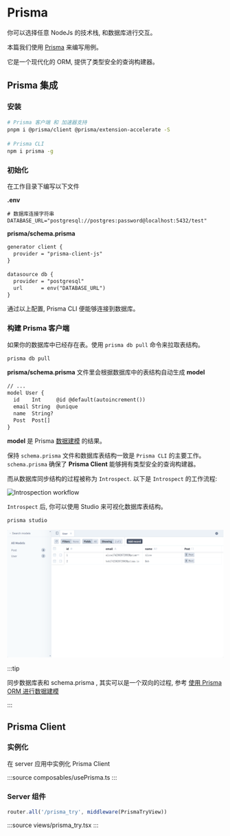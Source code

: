 # Prisma

你可以选择任意 NodeJs 的技术栈, 和数据库进行交互。

本篇我们使用 [Prisma](https://prisma.org.cn/docs/orm/overview/introduction/what-is-prisma) 来编写用例。

它是一个现代化的 ORM, 提供了类型安全的查询构建器。

## Prisma 集成

### 安装

```bash
# Prisma 客户端 和 加速器支持
pnpm i @prisma/client @prisma/extension-accelerate -S

# Prisma CLI
npm i prisma -g
```

### 初始化

在工作目录下编写以下文件

**.env**

```env
# 数据库连接字符串
DATABASE_URL="postgresql://postgres:password@localhost:5432/test"
```

**prisma/schema.prisma**

```prisma
generator client {
  provider = "prisma-client-js"
}

datasource db {
  provider = "postgresql"
  url      = env("DATABASE_URL")
}
```

通过以上配置, Prisma CLI 便能够连接到数据库。

### 构建 Prisma 客户端

如果你的数据库中已经存在表。使用 `prisma db pull` 命令来拉取表结构。
```bash
prisma db pull
```

**prisma/schema.prisma** 文件里会根据数据库中的表结构自动生成 **model**

```prisma
// ...
model User {
  id    Int     @id @default(autoincrement())
  email String  @unique
  name  String?
  Post  Post[]
}
```

**model** 是 Prisma [数据建模](https://prisma.org.cn/docs/orm/overview/introduction/data-modeling) 的结果。

保持 `schema.prisma` 文件和数据库表结构一致是 `Prisma CLI` 的主要工作。`schema.prisma` 确保了 **Prisma Client** 能够拥有类型安全的查询构建器。

而从数据库同步结构的过程被称为 `Introspect`. 以下是 `Introspect` 的工作流程:

![Introspection workflow](https://www.prisma.io/docs/assets/images/prisma-evolve-app-workflow-ef3834a9ab4af0633eb1e1ee32d2fde7.png)

`Introspect` 后, 你可以使用 Studio 来可视化数据库表结构。

```bash
prisma studio
```

![Prisma Studio](./studio.png)

:::tip

同步数据库表和 schema.prisma , 其实可以是一个双向的过程, 参考 [使用 Prisma ORM 进行数据建模](https://prisma.org.cn/docs/orm/overview/introduction/data-modeling#data-modeling-with-prisma-orm)

:::

## Prisma Client

### 实例化
在 server 应用中实例化 Prisma Client

:::source
composables/usePrisma.ts
:::

### Server 组件

```ts
router.all('/prisma_try', middleware(PrismaTryView))
```
:::source
views/prisma_try.tsx
:::

<br><br><br>
